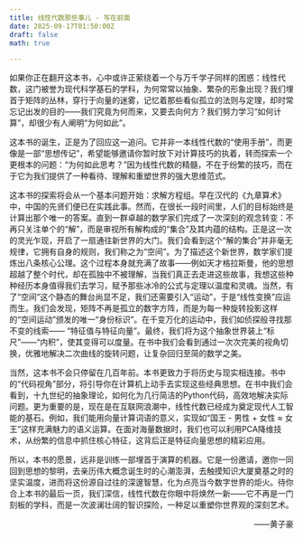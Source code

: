 ```yaml
---
title: 线性代数那些事儿 - 写在前面
date: 2025-09-17T01:50:00Z
draft: false
math: true

---
```


如果你正在翻开这本书，心中或许正萦绕着一个与万千学子同样的困惑：线性代数，这门被誉为现代科学基石的学科，为何常常以抽象、繁杂的形象出现？我们埋首于矩阵的丛林，穿行于向量的迷雾，记忆着那些看似孤立的法则与定理，却时常忘记出发的目的——我们究竟为何而来，又要去向何方？我们努力学习“如何计算”，却很少有人阐明“为何如此”。

这本书的诞生，正是为了回应这一追问。它并非一本线性代数的“使用手册”，而更像是一部“思想传记”，希望能够邀请你暂时放下对计算技巧的执着，转而探索一个更根本的问题：“为何如此思考？”因为线性代数的精髓，不在于纷繁的技巧，而在于它为我们提供了一种看待、理解和重塑世界的强大思维范式。

这本书的探索将会从一个基本问题开始：求解方程组。早在汉代的《九章算术》中，中国的先贤们便已在实践此事。然而，在很长一段时间里，人们的目标始终是计算出那个唯一的答案。直到一群卓越的数学家们完成了一次深刻的观念转变：不再只关注单个的“解”，而是审视所有解构成的“集合”及其内蕴的结构。正是这一次的灵光乍现，开启了一扇通往新世界的大门。我们会看到这个“解的集合”并非毫无规律，它拥有自身的规则，我们称之为“空间”。为了描述这个新世界，数学家们提炼出八条核心公理。这个过程本身就充满了故事——例如天才格拉斯曼，他的思想超越了整个时代，却在孤独中不被理解，当我们真正去走进这些故事，我想这些种种经历本身值得我们去学习，赋予那些冰冷的公式与定理以温度和灵魂。当然，有了“空间”这个静态的舞台尚显不足，我们还需要引入“运动”，于是“线性变换”应运而生。我们会发现，矩阵不再是孤立的数字方阵，而是为每一种旋转投影这样的“空间运动”颁发的唯一“身份标识”。在千变万化的运动中，我们如侦探般寻找那不变的线索—— “特征值与特征向量”。最终，我们将为这个抽象世界装上“标尺”——“内积”，使其变得可以度量。在书中我们会看到通过一次次完美的视角切换，优雅地解决二次曲线的旋转问题，让复杂回归至简的数学之美。

当然，这本书不会只停留在几百年前。本书更致力于将历史与现实相连接。书中的“代码视角”部分，将引导你在计算机上动手去实现这些经典思想。在书中我们会看到，十九世纪的抽象理论，如何化为几行简洁的Python代码，高效地解决实际问题。更为重要的是，现在是在互联网浪潮中，线性代数已经成为奠定现代人工智能的基石。例如，我们能用向量计算词语的意义，实现如“国王 - 男性 + 女性 ≈ 女王”这样充满魅力的语义运算。在面对海量数据时，我们也可以利用PCA降维技术，从纷繁的信息中抓住核心特征，这背后正是特征向量思想的精彩应用。

所以，本书的愿景，远非是训练一部埋首于演算的机器。它是一份邀请，邀你一同回到思想的黎明，去亲历伟大概念诞生时的心潮澎湃，去触摸知识大厦奠基之时的坚实温度，进而将这份源自过往的深邃智慧，化为点亮当今数字世界的炬火。待你合上本书的最后一页，我们深信，线性代数在你眼中将焕然一新——它不再是一门刻板的学科，而是一次波澜壮阔的智识探险，一种足以重塑你世界观的深刻艺术。

<p align="right">
——黄子豪
</p>
